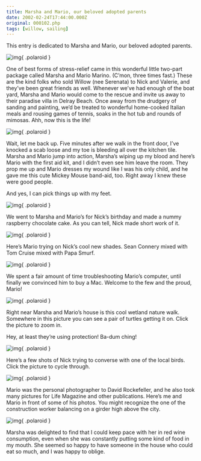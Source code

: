 ```yaml
---
title: Marsha and Mario, our beloved adopted parents
date: 2002-02-24T17:44:00.000Z
original: 000102.php
tags: [willow, sailing]
---
```


This entry is dedicated to Marsha and Mario, our beloved adopted parents.

![img](./marsha-mario.jpg){ .polaroid }

One of best forms of stress-relief came in this wonderful little two-part package called Marsha and Mario Marino. (C’mon, three times fast.) These are the kind folks who sold Willow (nee Serenata) to Nick and Valerie, and they’ve been great friends as well. Whenever we’ve had enough of the boat yard, Marsha and Mario would come to the rescue and invite us away to their paradise villa in Delray Beach. Once away from the drudgery of sanding and painting, we’d be treated to wonderful home-cooked Italian meals and rousing games of tennis, soaks in the hot tub and rounds of mimosas. Ahh, now this is the life!

![img](./mickey-toe.jpg){ .polaroid }

Wait, let me back up. Five minutes after we walk in the front door, I’ve knocked a scab loose and my toe is bleeding all over the kitchen tile. Marsha and Mario jump into action, Marsha’s wiping up my blood and here’s Mario with the first aid kit, and I didn’t even see him leave the room. They prop me up and Mario dresses my wound like I was his only child, and he gave me this cute Mickey Mouse band-aid, too. Right away I knew these were good people.

And yes, I can pick things up with my feet.

![img](./nick-bday-knife.jpg){ .polaroid }

We went to Marsha and Mario’s for Nick’s birthday and made a nummy raspberry chocolate cake. As you can tell, Nick made short work of it.

![img](./mario-shades.jpg){ .polaroid }

Here’s Mario trying on Nick’s cool new shades. Sean Connery mixed with Tom Cruise mixed with Papa Smurf.

![img](./nick-mario.jpg){ .polaroid }

We spent a fair amount of time troubleshooting Mario’s computer, until finally we convinced him to buy a Mac. Welcome to the few and the proud, Mario!

![img](./turtles-0.jpg){ .polaroid }

Right near Marsha and Mario’s house is this cool wetland nature walk. Somewhere in this picture you can see a pair of turtles getting it on. Click the picture to zoom in.

Hey, at least they’re using protection! Ba-dum ching!

![img](./nickbird-0.jpg){ .polaroid }

Here’s a few shots of Nick trying to converse with one of the local birds. Click the picture to cycle through.

![img](./mario-pascal.jpg){ .polaroid }

Mario was the personal photographer to David Rockefeller, and he also took many pictures for Life Magazine and other publications. Here’s me and Mario in front of some of his photos. You might recognize the one of the construction worker balancing on a girder high above the city.

![img](./pascal-marsha.jpg){ .polaroid }

Marsha was delighted to find that I could keep pace with her in red wine consumption, even when she was constantly putting some kind of food in my mouth. She seemed so happy to have someone in the house who could eat so much, and I was happy to oblige.
